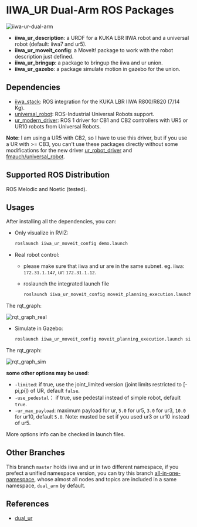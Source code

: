 # IIWA_UR Dual-Arm ROS Packages

![iiwa-ur-dual-arm](https://cdn.jsdelivr.net/gh/lyh458/ImageRepo@main/image/1628164009592-1628164009582.png)

- **iiwa_ur_description**: a URDF for a KUKA LBR IIWA robot and a universal robot (default: iiwa7 and ur5).
- **iiwa_ur_moveit_config**: a MoveIt! package to work with the robot description just defined.
- **iiwa_ur_bringup**: a package to bringup the iiwa and ur union.
- **iiwa_ur_gazebo**: a package simulate motion in gazebo for the union.

## Dependencies

- [iiwa_stack](https://github.com/IFL-CAMP/iiwa_stack): ROS integration for the KUKA LBR IIWA R800/R820 (7/14 Kg).
- [universal_robot](https://github.com/ros-industrial/universal_robot): ROS-Industrial Universal Robots support.
- [ur_modern_driver](https://github.com/ros-industrial/ur_modern_driver): ROS 1 driver for CB1 and CB2 controllers with UR5 or UR10 robots from Universal Robots.

**Note**: I am using a UR5 with CB2, so I have to use this driver, but if you use a UR with >= CB3, you can't use these packages directly without some modifications for the new driver [ur_robot_driver](https://github.com/UniversalRobots/Universal_Robots_ROS_Driver) and [fmauch/universal_robot](https://github.com/fmauch/universal_robot).

## Supported ROS Distribution

ROS Melodic and Noetic (tested).

## Usages

After installing all the dependencies, you can:

- Only visualize in RVIZ:

  ```xml
  roslaunch iiwa_ur_moveit_config demo.launch
  ```

- Real robot control:

  - please make sure that iiwa and ur are in the same subnet. eg. iiwa: `172.31.1.147`, ur: `172.31.1.12`.

  - roslaunch the integrated launch file

    ```xml
    roslaunch iiwa_ur_moveit_config moveit_planning_execution.launch sim:=false ur_ip:=<your_ur_ip>
    ```

The rqt_graph:

![rqt_graph_real](https://cdn.jsdelivr.net/gh/lyh458/ImageRepo@main/image/1628570846470-1628570846458-iiwa_ur_moveit_real_robot_seperated_namespace.png)

- Simulate in Gazebo:

  ```xml
  roslaunch iiwa_ur_moveit_config moveit_planning_execution.launch sim:=true
  ```

The rqt_graph:

![rqt_graph_sim](https://cdn.jsdelivr.net/gh/lyh458/ImageRepo@main/image/1628571178979-1628571178961-iiwa_ur_moveit_gazebo_seperated_namespace.png)

**some other options may be used**:

- `-limited`: if true, use the joint_limited version (joint limits restricted to [-pi,pi]) of UR, default `false`.
- `-use_pedestal`： if true, use pedestal instead of simple robot, default `true`.
- `-ur_max_payload`: maximum payload for ur, `5.0` for ur5, `3.0` for ur3, `10.0` for ur10, default `5.0`. Note: musted be set if you used ur3 or ur10 instead of ur5.

More options info can be checked in launch files.

## Other Branches

This branch `master` holds iiwa and ur in two different namespace, if you prefect a unified namespace version, you can try this branch [all-in-one-namespace](https://github.com/lyh458/iiwa_ur/tree/all-in-one-namespace), whose almost all nodes and topics are included in a same namespace, `dual_arm` by default.

## References

- [dual_ur](https://github.com/Liuyvjin/shixi_dual_ur)